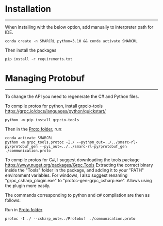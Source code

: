 # Installation

---

When installing with the below option, add manually to interpreter path for IDE.
```
conda create -n SMARCRL python=3.10 && conda activate SMARCRL
```
Then install the packages
```
pip install -r requirements.txt
```

# Managing Protobuf

---

To change the API you need to regenerate the C# and Python files.

To compile protos for python, install grpcio-tools https://grpc.io/docs/languages/python/quickstart/

```
python -m pip install grpcio-tools
```

Then in the [Proto folder](./Assets/Proto), run:
```
conda activate SMARCRL
python -m grpc_tools.protoc -I./ --python_out=../../smarc-rl-py/protobuf_gen --pyi_out=../../smarc-rl-py/protobuf_gen  ./communication.proto
```
To compile protos for C#, I suggest downloading the tools package https://www.nuget.org/packages/Grpc.Tools
Extracting the correct binary inside the "Tools" folder in the package, and adding it to your "PATH" environment variables.
For windows, I also suggest renaming "grpc_csharp_plugin.exe" to "protoc-gen-grpc_csharp.exe". Allows using the plugin more easily.

The commands corresponding to python and c# compilation are then as follows:

Run in [Proto folder](./Assets/Proto)
```
protoc -I ./ --csharp_out=../Protobuf  ./communication.proto
```
